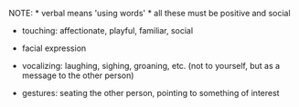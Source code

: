 NOTE:	* verbal means 'using words'
		* all these must be positive and social
		
* touching: affectionate, playful, familiar, social

* facial expression

* vocalizing: laughing, sighing, groaning, etc. (not to yourself, but as a message to the other person)

* gestures: seating the other person, pointing to something of interest